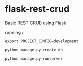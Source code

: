 # flask-rest-crud
Basic REST CRUD using Flask  

running : 
```
export PROJECT_CONFIG=development

python manage.py create_db

python manage.py runserver
```